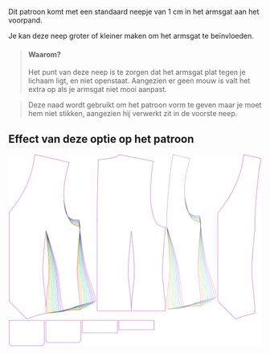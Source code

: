 
Dit patroon komt met een standaard neepje van 1 cm in het armsgat aan het voorpand.

Je kan deze neep groter of kleiner maken om het armsgat te beïnvloeden.

> #### Waarom?
> 
> Het punt van deze neep is te zorgen dat het armsgat plat tegen je lichaam ligt, en niet openstaat. Aangezien er geen mouw is valt het extra op als je armsgat niet mooi aanpast.

> Deze naad wordt gebruikt om het patroon vorm te geven maar je moet hem niet stikken, aangezien hij verwerkt zit in de voorste neep.


## Effect van deze optie op het patroon
![Deze afbeelding toont het effect van deze optie door meerdere varianten die een andere waarde hebben voor deze optie te vervangen](wahid_frontscyedart_sample.svg "Effect van deze optie op het patroon")
